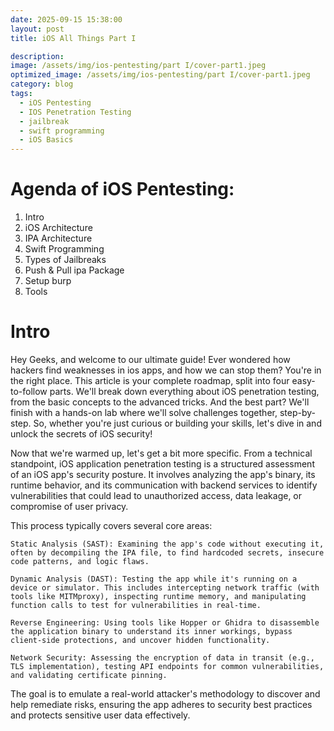 ```yaml
---
date: 2025-09-15 15:38:00
layout: post
title: iOS All Things Part I

description: 
image: /assets/img/ios-pentesting/part I/cover-part1.jpeg
optimized_image: /assets/img/ios-pentesting/part I/cover-part1.jpeg
category: blog
tags:
  - iOS Pentesting
  - IOS Penetration Testing
  - jailbreak
  - swift programming
  - iOS Basics
---
```


# Agenda of iOS Pentesting:
1. Intro
2. iOS Architecture
3. IPA Architecture
4. Swift Programming
5. Types of Jailbreaks
6. Push & Pull ipa Package
7. Setup burp
8. Tools

# Intro
Hey Geeks, and welcome to our ultimate guide! Ever wondered how hackers find weaknesses in ios apps, and how we can stop them? You're in the right place.
This article is your complete roadmap, split into four easy-to-follow parts. We'll break down everything about iOS penetration testing, from the basic concepts to the advanced tricks. And the best part? We'll finish with a hands-on lab where we'll solve challenges together, step-by-step.
So, whether you're just curious or building your skills, let's dive in and unlock the secrets of iOS security!

Now that we're warmed up, let's get a bit more specific. From a technical standpoint, iOS application penetration testing is a structured assessment of an iOS app's security posture. It involves analyzing the app's binary, its runtime behavior, and its communication with backend services to identify vulnerabilities that could lead to unauthorized access, data leakage, or compromise of user privacy.

This process typically covers several core areas:

    Static Analysis (SAST): Examining the app's code without executing it, often by decompiling the IPA file, to find hardcoded secrets, insecure code patterns, and logic flaws.

    Dynamic Analysis (DAST): Testing the app while it's running on a device or simulator. This includes intercepting network traffic (with tools like MITMproxy), inspecting runtime memory, and manipulating function calls to test for vulnerabilities in real-time.

    Reverse Engineering: Using tools like Hopper or Ghidra to disassemble the application binary to understand its inner workings, bypass client-side protections, and uncover hidden functionality.

    Network Security: Assessing the encryption of data in transit (e.g., TLS implementation), testing API endpoints for common vulnerabilities, and validating certificate pinning.

The goal is to emulate a real-world attacker's methodology to discover and help remediate risks, ensuring the app adheres to security best practices and protects sensitive user data effectively.
